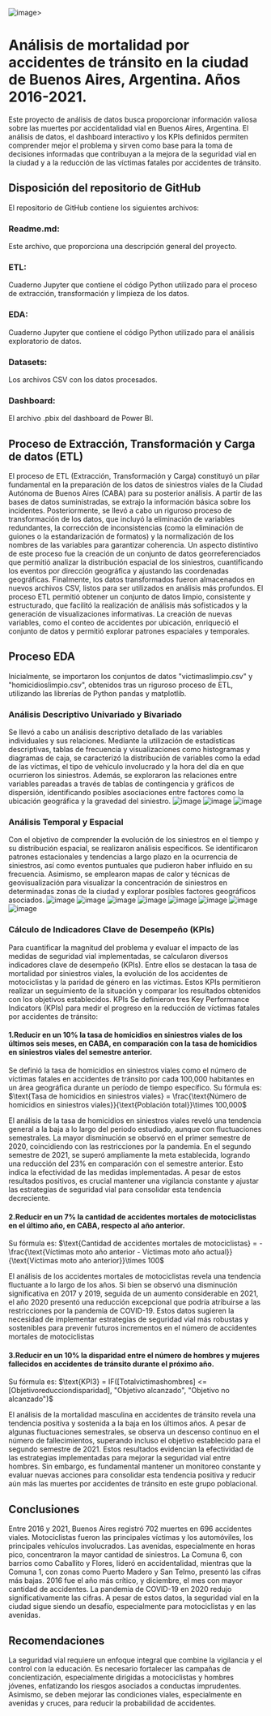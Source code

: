 ![image](https://github.com/user-attachments/assets/d57a1692-5b76-42d7-819b-abd9b05c247d)>


# Análisis de mortalidad por accidentes de tránsito en la ciudad de Buenos Aires, Argentina. Años 2016-2021.
Este proyecto de análisis de datos busca proporcionar información valiosa sobre las muertes por accidentalidad vial en Buenos Aires, Argentina. El análisis de datos, el dashboard interactivo y los KPIs definidos permiten comprender mejor el problema y sirven como base para la toma de decisiones informadas que contribuyan a la mejora de la seguridad vial en la ciudad y a la reducción de las víctimas fatales por accidentes de tránsito.

## Disposición del repositorio de GitHub
El repositorio de GitHub contiene los siguientes archivos:
### Readme.md: 
Este archivo, que proporciona una descripción general del proyecto.
### ETL:
Cuaderno Jupyter que contiene el código Python utilizado para el proceso de extracción, transformación y limpieza de los datos.
### EDA:
Cuaderno Jupyter que contiene el código Python utilizado para el análisis exploratorio de datos.
### Datasets: 
Los archivos CSV con los datos procesados.
### Dashboard: 
El archivo .pbix del dashboard de Power BI.

## Proceso de Extracción, Transformación y Carga de datos (ETL)
El proceso de ETL (Extracción, Transformación y Carga) constituyó un pilar fundamental en la preparación de los datos de siniestros viales de la Ciudad Autónoma de Buenos Aires (CABA) para su posterior análisis. A partir de las bases de datos suministradas, se extrajo la información básica sobre los incidentes. Posteriormente, se llevó a cabo un riguroso proceso de transformación de los datos, que incluyó la eliminación de variables redundantes, la corrección de inconsistencias (como la eliminación de guiones o la estandarización de formatos) y la normalización de los nombres de las variables para garantizar coherencia. Un aspecto distintivo de este proceso fue la creación de un conjunto de datos georreferenciados que permitió analizar la distribución espacial de los siniestros, cuantificando los eventos por dirección geográfica y ajustando las coordenadas geográficas. Finalmente, los datos transformados fueron almacenados en nuevos archivos CSV, listos para ser utilizados en análisis más profundos.
El proceso ETL permitió obtener un conjunto de datos limpio, consistente y estructurado, que facilitó la realización de análisis más sofisticados y la generación de visualizaciones informativas. La creación de nuevas variables, como el conteo de accidentes por ubicación, enriqueció el conjunto de datos y permitió explorar patrones espaciales y temporales.

## Proceso EDA
Inicialmente, se importaron los conjuntos de datos "victimaslimpio.csv" y "homicidioslimpio.csv", obtenidos tras un riguroso proceso de ETL, utilizando las librerías de Python pandas y matplotlib.
### Análisis Descriptivo Univariado y Bivariado
Se llevó a cabo un análisis descriptivo detallado de las variables individuales y sus relaciones. Mediante la utilización de estadísticas descriptivas, tablas de frecuencia y visualizaciones como histogramas y diagramas de caja, se caracterizó la distribución de variables como la edad de las víctimas, el tipo de vehículo involucrado y la hora del día en que ocurrieron los siniestros. Además, se exploraron las relaciones entre variables pareadas a través de tablas de contingencia y gráficos de dispersión, identificando posibles asociaciones entre factores como la ubicación geográfica y la gravedad del siniestro.
![image](https://github.com/user-attachments/assets/fdf55899-7000-4ce9-9580-d425c32f7cb6)
![image](https://github.com/user-attachments/assets/aed2222b-bca0-4ce6-a83d-853fe7c123e0)
![image](https://github.com/user-attachments/assets/34ae5a4b-3598-48ae-87a8-675517bd7b93)
### Análisis Temporal y Espacial
Con el objetivo de comprender la evolución de los siniestros en el tiempo y su distribución espacial, se realizaron análisis específicos. Se identificaron patrones estacionales y tendencias a largo plazo en la ocurrencia de siniestros, así como eventos puntuales que pudieron haber influido en su frecuencia. Asimismo, se emplearon mapas de calor y técnicas de geovisualización para visualizar la concentración de siniestros en determinadas zonas de la ciudad y explorar posibles factores geográficos asociados.
![image](https://github.com/user-attachments/assets/4ecb8352-7788-4758-9c22-19f1e4f0cee4)
![image](https://github.com/user-attachments/assets/c349c1bc-f52b-4a3c-8c4e-2e9e3df09ac6)
![image](https://github.com/user-attachments/assets/f3fb5581-d913-45da-84a5-d667ab06771b)
![image](https://github.com/user-attachments/assets/6f77678e-2d21-42ec-9f80-cd0a0de82511)
![image](https://github.com/user-attachments/assets/aecf9a82-58b0-4e13-b419-3fccdb6b202a)
![image](https://github.com/user-attachments/assets/1d049348-9aac-4f70-a770-53bf7d1a2961)
![image](https://github.com/user-attachments/assets/53ee90e7-459d-40a4-b876-65defd76f9a4)
![image](https://github.com/user-attachments/assets/91d94721-dd2d-46d6-bba3-a310ea46e56b)
### Cálculo de Indicadores Clave de Desempeño (KPIs)
Para cuantificar la magnitud del problema y evaluar el impacto de las medidas de seguridad vial implementadas, se calcularon diversos indicadores clave de desempeño (KPIs). Entre ellos se destacan la tasa de mortalidad por siniestros viales, la evolución de los accidentes de motociclistas y la paridad de género en las víctimas. Estos KPIs permitieron realizar un seguimiento de la situación y comparar los resultados obtenidos con los objetivos establecidos.
KPIs
Se definieron tres Key Performance Indicators (KPIs) para medir el progreso en la reducción de víctimas fatales por accidentes de tránsito:
#### 1.Reducir en un 10% la tasa de homicidios en siniestros viales de los últimos seis meses, en CABA, en comparación con la tasa de homicidios en siniestros viales del semestre anterior.
Se definió la tasa de homicidios en siniestros viales como el número de víctimas fatales en accidentes de tránsito por cada 100,000 habitantes en un área geográfica durante un período de tiempo específico. Su fórmula es:
 $\text{Tasa de homicidios en siniestros viales} = \frac{\text{Número de homicidios en siniestros viales}}{\text{Población total}}\times 100,000$
 
El análisis de la tasa de homicidios en siniestros viales reveló una tendencia general a la baja a lo largo del periodo estudiado, aunque con fluctuaciones semestrales. La mayor disminución se observó en el primer semestre de 2020, coincidiendo con las restricciones por la pandemia. En el segundo semestre de 2021, se superó ampliamente la meta establecida, logrando una reducción del 23% en comparación con el semestre anterior. Esto indica la efectividad de las medidas implementadas. A pesar de estos resultados positivos, es crucial mantener una vigilancia constante y ajustar las estrategias de seguridad vial para consolidar esta tendencia decreciente.
#### 2.Reducir en un 7% la cantidad de accidentes mortales de motociclistas en el último año, en CABA, respecto al año anterior.
Su fórmula es: 
 $\text{Cantidad de accidentes mortales de motociclistas} = -\frac{\text{Víctimas moto año anterior - Víctimas moto año actual}}{\text{Víctimas moto año anterior}}\times 100$

El análisis de los accidentes mortales de motociclistas revela una tendencia fluctuante a lo largo de los años. Si bien se observó una disminución significativa en 2017 y 2019, seguida de un aumento considerable en 2021, el año 2020 presentó una reducción excepcional que podría atribuirse a las restricciones por la pandemia de COVID-19. Estos datos sugieren la necesidad de implementar estrategias de seguridad vial más robustas y sostenibles para prevenir futuros incrementos en el número de accidentes mortales de motociclistas
#### 3.Reducir en un 10% la disparidad entre el número de hombres y mujeres fallecidos en accidentes de tránsito durante el próximo año.
 Su fórmula es: 
 $\text{KPI3} = IF([Totalvictimashombres] <= [Objetivoreducciondisparidad], "Objetivo alcanzado", "Objetivo no alcanzado")$
 
El análisis de la mortalidad masculina en accidentes de tránsito revela una tendencia positiva y sostenida a la baja en los últimos años. A pesar de algunas fluctuaciones semestrales, se observa un descenso continuo en el número de fallecimientos, superando incluso el objetivo establecido para el segundo semestre de 2021. Estos resultados evidencian la efectividad de las estrategias implementadas para mejorar la seguridad vial entre hombres. Sin embargo, es fundamental mantener un monitoreo constante y evaluar nuevas acciones para consolidar esta tendencia positiva y reducir aún más las muertes por accidentes de tránsito en este grupo poblacional.

## Conclusiones
Entre 2016 y 2021, Buenos Aires registró 702 muertes en 696 accidentes viales. Motociclistas fueron las principales víctimas y los automóviles, los principales vehículos involucrados. Las avenidas, especialmente en horas pico, concentraron la mayor cantidad de siniestros. La Comuna 6, con barrios como Caballito y Flores, lideró en accidentalidad, mientras que la Comuna 1, con zonas como Puerto Madero y San Telmo, presentó las cifras más bajas. 2016 fue el año más crítico, y diciembre, el mes con mayor cantidad de accidentes. La pandemia de COVID-19 en 2020 redujo significativamente las cifras. A pesar de estos datos, la seguridad vial en la ciudad sigue siendo un desafío, especialmente para motociclistas y en las avenidas.

## Recomendaciones
La seguridad vial requiere un enfoque integral que combine la vigilancia y el control con la educación. Es necesario fortalecer las campañas de concientización, especialmente dirigidas a motociclistas y hombres jóvenes, enfatizando los riesgos asociados a conductas imprudentes. Asimismo, se deben mejorar las condiciones viales, especialmente en avenidas y cruces, para reducir la probabilidad de accidentes.
